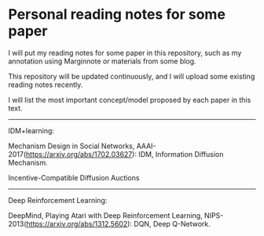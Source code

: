 # Personal reading notes for some paper
I will put my reading notes for some paper in this repository, such as my annotation using Marginnote or materials from some blog.

This repository will be updated continuously, and I will upload some existing reading notes recently.

I will list the most important concept/model proposed by each paper in this text.

------------------------
IDM+learning:

Mechanism Design in Social Networks, AAAI-2017(https://arxiv.org/abs/1702.03627): IDM, Information Diffusion Mechanism.

Incentive-Compatible Diffusion Auctions

--------------------------

Deep Reinforcement Learning:

DeepMind, Playing Atari with Deep Reinforcement Learning, NIPS-2013(https://arxiv.org/abs/1312.5602): DQN, Deep Q-Network.
